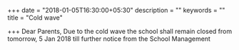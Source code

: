 +++
date = "2018-01-05T16:30:00+05:30"
description = ""
keywords = ""
title = "Cold wave"

+++
Dear Parents, Due to the cold wave the school shall remain closed from tomorrow, 5 Jan 2018 till further notice from the School Management